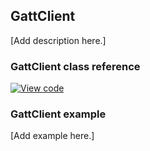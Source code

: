 ## GattClient

[Add description here.]

### GattClient class reference

[![View code](http://www.mbed.com/embed/?type=library)](http://os-doc-builder.test.mbed.com/docs/v5.7/mbed-os-api-doxy/class_gatt_client.html)

### GattClient example

[Add example here.]
